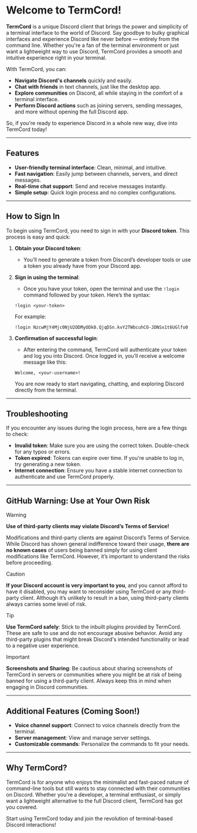 # Welcome to TermCord!

**TermCord** is a unique Discord client that brings the power and simplicity of a terminal interface to the world of Discord. Say goodbye to bulky graphical interfaces and experience Discord like never before — entirely from the command line. Whether you're a fan of the terminal environment or just want a lightweight way to use Discord, TermCord provides a smooth and intuitive experience right in your terminal.

With TermCord, you can:

- **Navigate Discord's channels** quickly and easily.
- **Chat with friends** in text channels, just like the desktop app.
- **Explore communities** on Discord, all while staying in the comfort of a terminal interface.
- **Perform Discord actions** such as joining servers, sending messages, and more without opening the full Discord app.

So, if you're ready to experience Discord in a whole new way, dive into TermCord today!

---

## Features

- **User-friendly terminal interface**: Clean, minimal, and intuitive.
- **Fast navigation**: Easily jump between channels, servers, and direct messages.
- **Real-time chat support**: Send and receive messages instantly.
- **Simple setup**: Quick login process and no complex configurations.

---

## How to Sign In

To begin using TermCord, you need to sign in with your **Discord token**. This process is easy and quick:

1. **Obtain your Discord token**: 
   - You'll need to generate a token from Discord’s developer tools or use a token you already have from your Discord app.
   
2. **Sign in using the terminal**: 
   - Once you have your token, open the terminal and use the `!login` command followed by your token. Here’s the syntax:

   ```
   !login <your-token>
   ```

   For example:

   ```
   !login NzcwMjY4Mjc0NjU2ODMyODk0.QjqDSn.kvY2TWbcuhCO-JDNSx1t6UGlfo0
   ```

3. **Confirmation of successful login**:
   - After entering the command, TermCord will authenticate your token and log you into Discord. Once logged in, you’ll receive a welcome message like this:

   ```
   Welcome, <your-username>!
   ```

   You are now ready to start navigating, chatting, and exploring Discord directly from the terminal.

---

## Troubleshooting

If you encounter any issues during the login process, here are a few things to check:

- **Invalid token**: Make sure you are using the correct token. Double-check for any typos or errors.
- **Token expired**: Tokens can expire over time. If you're unable to log in, try generating a new token.
- **Internet connection**: Ensure you have a stable internet connection to authenticate and use TermCord properly.

---

## GitHub Warning: Use at Your Own Risk

> [!WARNING]  
**Use of third-party clients may violate Discord’s Terms of Service!**  

Modifications and third-party clients are against Discord’s Terms of Service. While Discord has shown general indifference toward their usage, **there are no known cases** of users being banned simply for using client modifications like TermCord. However, it’s important to understand the risks before proceeding.

> [!CAUTION]  
**If your Discord account is very important to you**, and you cannot afford to have it disabled, you may want to reconsider using TermCord or any third-party client. Although it’s unlikely to result in a ban, using third-party clients always carries some level of risk. 

> [!TIP]  
**Use TermCord safely**: Stick to the inbuilt plugins provided by TermCord. These are safe to use and do not encourage abusive behavior. Avoid any third-party plugins that might break Discord's intended functionality or lead to a negative user experience.

> [!IMPORTANT]  
**Screenshots and Sharing**: Be cautious about sharing screenshots of TermCord in servers or communities where you might be at risk of being banned for using a third-party client. Always keep this in mind when engaging in Discord communities.

---

## Additional Features (Coming Soon!)

- **Voice channel support**: Connect to voice channels directly from the terminal.
- **Server management**: View and manage server settings.
- **Customizable commands**: Personalize the commands to fit your needs.

---

## Why TermCord?

TermCord is for anyone who enjoys the minimalist and fast-paced nature of command-line tools but still wants to stay connected with their communities on Discord. Whether you're a developer, a terminal enthusiast, or simply want a lightweight alternative to the full Discord client, TermCord has got you covered.

Start using TermCord today and join the revolution of terminal-based Discord interactions!

